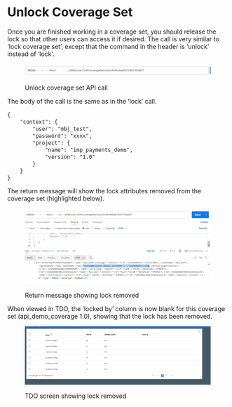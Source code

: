 # Unlock Coverage Set

Once you are finished working in a coverage set, you should release the lock so that other users can access it if desired.  The call is very similar to ‘lock coverage set’, except that the command in the header is ‘unlock’ instead of ‘lock’.

&#x20;

<figure><img src="../../../../../.gitbook/assets/image (73).png" alt=""><figcaption><p>Unlock coverage set API call</p></figcaption></figure>

&#x20;

&#x20;The body of the call is the same as in the ‘lock’ call.

&#x20;

```
{
    "context": {
        "user": "mbj_test",
        "password": "xxxx",
        "project": {
            "name": "imp_payments_demo",
            "version": "1.0"
        }
    }
}
```

&#x20;

The return message will show the lock attributes removed from the coverage set (highlighted below).

&#x20;

<figure><img src="../../../../../.gitbook/assets/image (74).png" alt=""><figcaption><p>Return message showing lock removed</p></figcaption></figure>

&#x20;

When viewed in TDO, the ‘locked by’ column is now blank for this coverage set (api\_demo\_coverage 1.0), showing that the lock has been removed.

&#x20;

<figure><img src="../../../../../.gitbook/assets/image (75).png" alt=""><figcaption><p>TDO screen showing lock removed</p></figcaption></figure>
